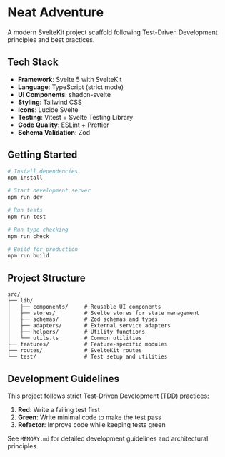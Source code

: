 # Neat Adventure

A modern SvelteKit project scaffold following Test-Driven Development principles and best practices.

## Tech Stack

- **Framework**: Svelte 5 with SvelteKit
- **Language**: TypeScript (strict mode)
- **UI Components**: shadcn-svelte
- **Styling**: Tailwind CSS
- **Icons**: Lucide Svelte
- **Testing**: Vitest + Svelte Testing Library
- **Code Quality**: ESLint + Prettier
- **Schema Validation**: Zod

## Getting Started

```bash
# Install dependencies
npm install

# Start development server
npm run dev

# Run tests
npm run test

# Run type checking
npm run check

# Build for production
npm run build
```

## Project Structure

```
src/
├── lib/
│   ├── components/     # Reusable UI components
│   ├── stores/         # Svelte stores for state management
│   ├── schemas/        # Zod schemas and types
│   ├── adapters/       # External service adapters
│   ├── helpers/        # Utility functions
│   └── utils.ts        # Common utilities
├── features/           # Feature-specific modules
├── routes/             # SvelteKit routes
└── test/               # Test setup and utilities
```

## Development Guidelines

This project follows strict Test-Driven Development (TDD) practices:

1. **Red**: Write a failing test first
2. **Green**: Write minimal code to make the test pass
3. **Refactor**: Improve code while keeping tests green

See `MEMORY.md` for detailed development guidelines and architectural principles.
